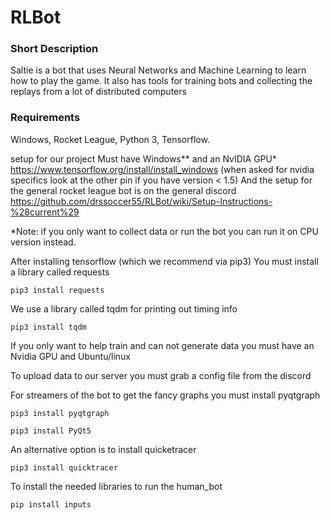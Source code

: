 # RLBot

### Short Description
Saltie is a bot that uses Neural Networks and Machine Learning to learn how to play the game.
It also has tools for training bots and collecting the replays from a lot of distributed computers

### Requirements
Windows, Rocket League, Python 3, Tensorflow.



setup for our project
Must have Windows** and an NvIDIA GPU*
https://www.tensorflow.org/install/install_windows
(when asked for nvidia specifics look at the other pin if you have version < 1.5)
And the setup for the general rocket league bot is on the general discord
https://github.com/drssoccer55/RLBot/wiki/Setup-Instructions-%28current%29

*Note: if you only want to collect data or run the bot you can run it on CPU version instead.

After installing tensorflow (which we recommend via pip3)
You must install a library called requests

`pip3 install requests`

We use a library called tqdm for printing out timing info

`pip3 install tqdm`


If you only want to help train and can not generate data you must have an Nvidia GPU and Ubuntu/linux

To upload data to our server you must grab a config file from the discord

For streamers of the bot to get the fancy graphs you must install pyqtgraph

`pip3 install pyqtgraph`

`pip3 install PyQt5`

An alternative option is to install quicketracer

`pip3 install quicktracer`

To install the needed libraries to run the human_bot

`pip install inputs`
